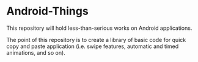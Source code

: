 # Android-Things
This repository will hold less-than-serious works on Android applications.

The point of this repository is to create a library of basic code for quick copy and paste application (i.e. swipe features, automatic and timed animations, and so on).
